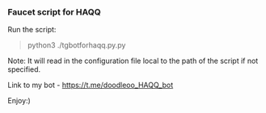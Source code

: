 ### Faucet script for HAQQ
Run the script:
> python3 ./tgbotforhaqq.py.py 

Note: It will read in the configuration file local to the path of the script if not specified.


Link to my bot - https://t.me/doodleoo_HAQQ_bot

Enjoy:)
